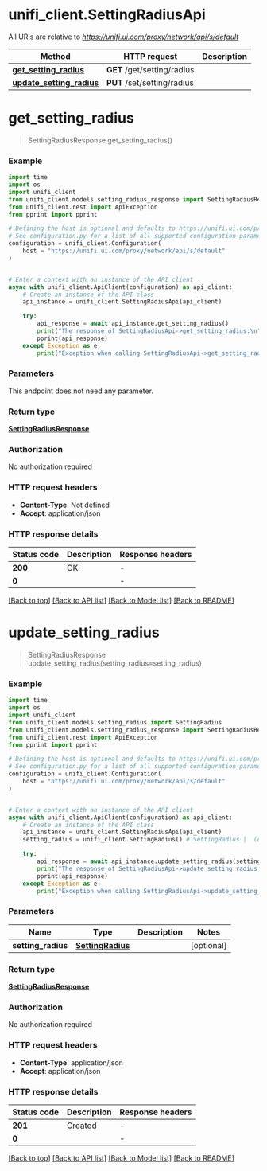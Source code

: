 # unifi_client.SettingRadiusApi

All URIs are relative to *https://unifi.ui.com/proxy/network/api/s/default*

Method | HTTP request | Description
------------- | ------------- | -------------
[**get_setting_radius**](SettingRadiusApi.md#get_setting_radius) | **GET** /get/setting/radius | 
[**update_setting_radius**](SettingRadiusApi.md#update_setting_radius) | **PUT** /set/setting/radius | 


# **get_setting_radius**
> SettingRadiusResponse get_setting_radius()



### Example


```python
import time
import os
import unifi_client
from unifi_client.models.setting_radius_response import SettingRadiusResponse
from unifi_client.rest import ApiException
from pprint import pprint

# Defining the host is optional and defaults to https://unifi.ui.com/proxy/network/api/s/default
# See configuration.py for a list of all supported configuration parameters.
configuration = unifi_client.Configuration(
    host = "https://unifi.ui.com/proxy/network/api/s/default"
)


# Enter a context with an instance of the API client
async with unifi_client.ApiClient(configuration) as api_client:
    # Create an instance of the API class
    api_instance = unifi_client.SettingRadiusApi(api_client)

    try:
        api_response = await api_instance.get_setting_radius()
        print("The response of SettingRadiusApi->get_setting_radius:\n")
        pprint(api_response)
    except Exception as e:
        print("Exception when calling SettingRadiusApi->get_setting_radius: %s\n" % e)
```



### Parameters

This endpoint does not need any parameter.

### Return type

[**SettingRadiusResponse**](SettingRadiusResponse.md)

### Authorization

No authorization required

### HTTP request headers

 - **Content-Type**: Not defined
 - **Accept**: application/json

### HTTP response details

| Status code | Description | Response headers |
|-------------|-------------|------------------|
**200** | OK |  -  |
**0** |  |  -  |

[[Back to top]](#) [[Back to API list]](../README.md#documentation-for-api-endpoints) [[Back to Model list]](../README.md#documentation-for-models) [[Back to README]](../README.md)

# **update_setting_radius**
> SettingRadiusResponse update_setting_radius(setting_radius=setting_radius)



### Example


```python
import time
import os
import unifi_client
from unifi_client.models.setting_radius import SettingRadius
from unifi_client.models.setting_radius_response import SettingRadiusResponse
from unifi_client.rest import ApiException
from pprint import pprint

# Defining the host is optional and defaults to https://unifi.ui.com/proxy/network/api/s/default
# See configuration.py for a list of all supported configuration parameters.
configuration = unifi_client.Configuration(
    host = "https://unifi.ui.com/proxy/network/api/s/default"
)


# Enter a context with an instance of the API client
async with unifi_client.ApiClient(configuration) as api_client:
    # Create an instance of the API class
    api_instance = unifi_client.SettingRadiusApi(api_client)
    setting_radius = unifi_client.SettingRadius() # SettingRadius |  (optional)

    try:
        api_response = await api_instance.update_setting_radius(setting_radius=setting_radius)
        print("The response of SettingRadiusApi->update_setting_radius:\n")
        pprint(api_response)
    except Exception as e:
        print("Exception when calling SettingRadiusApi->update_setting_radius: %s\n" % e)
```



### Parameters


Name | Type | Description  | Notes
------------- | ------------- | ------------- | -------------
 **setting_radius** | [**SettingRadius**](SettingRadius.md)|  | [optional] 

### Return type

[**SettingRadiusResponse**](SettingRadiusResponse.md)

### Authorization

No authorization required

### HTTP request headers

 - **Content-Type**: application/json
 - **Accept**: application/json

### HTTP response details

| Status code | Description | Response headers |
|-------------|-------------|------------------|
**201** | Created |  -  |
**0** |  |  -  |

[[Back to top]](#) [[Back to API list]](../README.md#documentation-for-api-endpoints) [[Back to Model list]](../README.md#documentation-for-models) [[Back to README]](../README.md)

